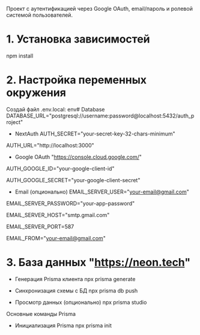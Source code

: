 
Проект с аутентификацией через Google OAuth, email/пароль и ролевой системой пользователей.

# 1. Установка зависимостей
npm install

# 2. Настройка переменных окружения
Создай файл .env.local:
env# Database
DATABASE_URL="postgresql://username:password@localhost:5432/auth_project"

* NextAuth
AUTH_SECRET="your-secret-key-32-chars-minimum"

AUTH_URL="http://localhost:3000"

* Google OAuth
"https://console.cloud.google.com/"

AUTH_GOOGLE_ID="your-google-client-id"

AUTH_GOOGLE_SECRET="your-google-client-secret"

* Email (опционально)
EMAIL_SERVER_USER="your-email@gmail.com"

EMAIL_SERVER_PASSWORD="your-app-password"

EMAIL_SERVER_HOST="smtp.gmail.com"

EMAIL_SERVER_PORT=587

EMAIL_FROM="your-email@gmail.com"



# 3. База данных "https://neon.tech"

* Генерация Prisma клиента
npx prisma generate

* Синхронизация схемы с БД
npx prisma db push

* Просмотр данных (опционально)
npx prisma studio

Основные команды Prisma
* Инициализация Prisma
npx prisma init
